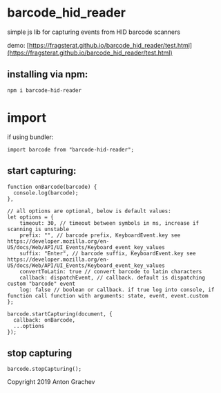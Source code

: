 # barcode_hid_reader
simple js lib for capturing events from HID barcode scanners

demo: [https://fragsterat.github.io/barcode_hid_reader/test.html](https://fragsterat.github.io/barcode_hid_reader/test.html)

## installing via npm:

```
npm i barcode-hid-reader
```

# import

if using bundler:

```
import barcode from "barcode-hid-reader";
```

## start capturing:

```
function onBarcode(barcode) {
  console.log(barcode);
},

// all options are optional, below is default values:
let options = {
    timeout: 30, // timeout between symbols in ms, increase if scanning is unstable
    prefix: "", // barcode prefix, KeyboardEvent.key see https://developer.mozilla.org/en-US/docs/Web/API/UI_Events/Keyboard_event_key_values
    suffix: "Enter", // barcode suffix, KeyboardEvent.key see https://developer.mozilla.org/en-US/docs/Web/API/UI_Events/Keyboard_event_key_values
    convertToLatin: true // convert barcode to latin characters
    callback: dispatchEvent, // callback. default is dispatching custom "barcode" event
    log: false // boolean or callback. if true log into console, if function call function with arguments: state, event, event.custom
};

barcode.startCapturing(document, {
  callback: onBarcode,
  ...options
});
```

## stop capturing

```
barcode.stopCapturing();
```



Copyright 2019 Anton Grachev